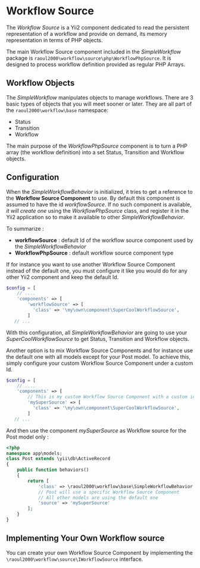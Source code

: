 # Workflow Source

The *Workflow Source* is a Yii2 component dedicated to read the persistent representation of a workflow and provide on demand, its memory 
representation in terms of PHP objects.

The main Workflow Source component included in the *SimpleWorkflow* package is `raoul2000\workflow\source\php\WorkflowPhpSource`. It is designed
to process workflow definition provided as regular PHP Arrays.  


## Workflow Objects

The *SimpleWorkflow* manipulates objects to manage workflows. There are 3 basic types of objects that you will meet sooner or later. They are
all part of the `raoul2000\workflow\base` namespace:

- Status 
- Transition
- Workflow 

The main purpose of the *WorkflowPhpSource* component is to turn a PHP array (the workflow definition) into a set Status, Transition and Workflow 
objects. 

## Configuration

When the *SimpleWorkflowBehavior* is initialized, it tries to get a reference to the **Workflow Source Component** to use. By default
this component is assumed to have the id *workflowSource*. If no such component is available, *it will create one* using the *WorkflowPhpSource* 
class, and register it in the Yii2 application so to make it available to other *SimpleWorkflowBehavior*.

To summarize :
 
- **workflowSource** : default Id of the workflow source component used by the *SimpleWorkflowBehavior*
- **WorkflowPhpSource** : default workflow source component type 

If for instance you want to use another Workflow Source Component instead of the default one, you must configure it like you would do for 
any other Yii2 component and keep the default Id.

```php
$config = [
    // ....
    'components' => [
        'workflowSource' => [
          'class' => '\my\own\component\SuperCoolWorkflowSource',
        ]
   // ...
``` 
With this configuration, all *SimpleWorkflowBehavior* are going to use your *SuperCoolWorkflowSource* to get Status, Transition and Workflow objects.

Another option is to mix Workflow Source Components and for instance use the default one with all models except for your Post model. To achieve this,
simply configure your custom Workflow Source Component under a custom Id.

```php
$config = [
    // ....
    'components' => [
    	// This is my custom Workflow Source Component with a custom id
        'mySuperSource' => [
          'class' => '\my\own\component\SuperCoolWorkflowSource',
        ]
   // ...
``` 

And then use the component *mySuperSource* as Workflow source for the Post model only :

```php
<?php
namespace app\models;
class Post extends \yii\db\ActiveRecord
{
    public function behaviors()
    {
    	return [
			'class' => \raoul2000\workflow\base\SimpleWorkflowBehavior::className(),
			// Post will use a specific Workflow Source Component
			// All other models are using the default one
			'source' => 'mySuperSource'
    	];
    }
}
```

## Implementing Your Own Workflow source

You can create your own Workflow Source Component by implementing the `\raoul2000\workflow\source\IWorkflowSource` interface.
 

